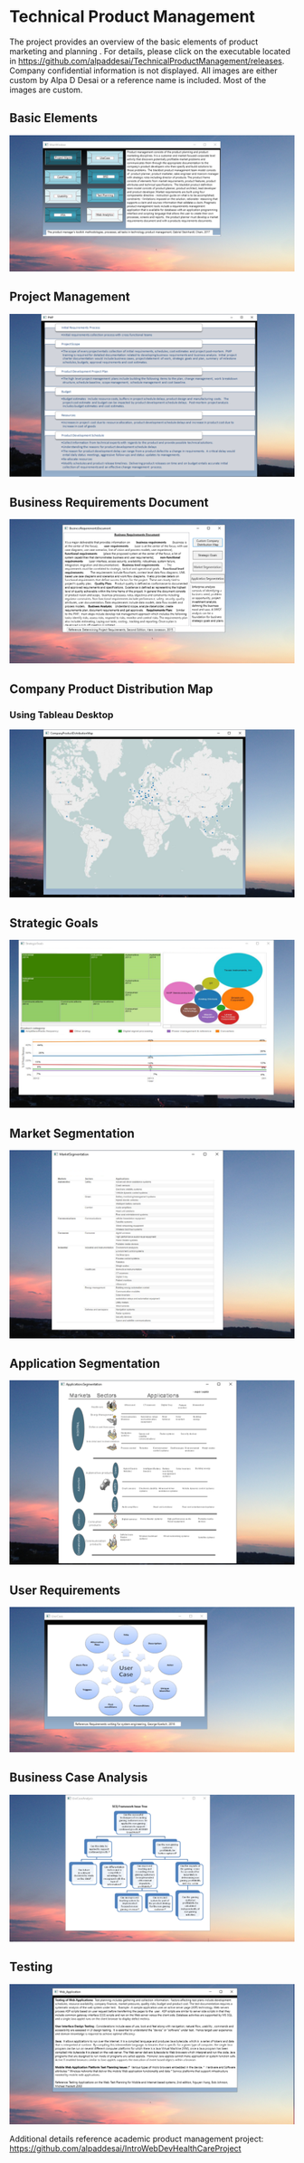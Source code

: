 # Technical Product Management

The project provides an overview of the basic elements of product marketing and planning . For details, please click on the executable located in 
https://github.com/alpaddesai/TechnicalProductManagement/releases. Company confidential information is not displayed. 
All images are either custom by Alpa D Desai or a reference name is included. Most of the images are custom. 

## Basic Elements
![image](Basic_elements.png)

## Project Management
![image](PMP.png)

## Business Requirements Document
![image](BusinessRequirementsDocument.png) 

## Company Product Distribution Map
### Using Tableau Desktop
![image](CompanyProductDistributionMap.png)

## Strategic Goals
![image](StrategicGoals.png)

## Market Segmentation
![image](MarketSegmentation.png)

## Application Segmentation
![image](ApplicationSegment.png)

## User Requirements
![image](UseCase.png)

## Business Case Analysis
![image](UseCaseAnalysis.png)

## Testing 
![image](WebApplication.png)

Additional details reference academic product management project: https://github.com/alpaddesai/IntroWebDevHealthCareProject
